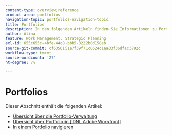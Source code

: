 ```yaml
---
content-type: overview;reference
product-area: portfolios
navigation-topic: portfolios-navigation-topic
title: Portfolios
description: In den folgenden Artikeln finden Sie Informationen zu Portfolios.
author: Alina
feature: Work Management, Strategic Planning
exl-id: 655c655c-4bfe-44c8-bbb5-0222b0d158eb
source-git-commit: cf6356151e7f39f71c0524c1aa33f36dfac3792c
workflow-type: tm+mt
source-wordcount: '27'
ht-degree: 7%

---
```


# Portfolios

Dieser Abschnitt enthält die folgenden Artikel:

* [Übersicht über die Portfolio-Verwaltung](../../../manage-work/portfolios/portfolios-overview/portfolio-managament-overview.md)
* [Übersicht über Portfolio in [!DNL Adobe Workfront]](../../../manage-work/portfolios/portfolios-overview/portfolio-overview.md)
* [In einem Portfolio navigieren](../../../manage-work/portfolios/portfolios-overview/navigate-within-portfolio.md)


